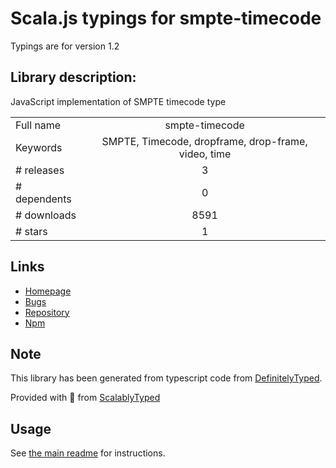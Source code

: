 
# Scala.js typings for smpte-timecode

Typings are for version 1.2

## Library description:
JavaScript implementation of SMPTE timecode type

|                    |                 |
| ------------------ | :-------------: |
| Full name          | smpte-timecode |
| Keywords           | SMPTE, Timecode, dropframe, drop-frame, video, time |
| # releases         | 3 |
| # dependents       | 0 |
| # downloads        | 8591 |
| # stars            | 1 |

## Links
- [Homepage](https://github.com/CrystalComputerCorp/smpte-timecode#readme)
- [Bugs](https://github.com/CrystalComputerCorp/smpte-timecode/issues)
- [Repository](https://github.com/CrystalComputerCorp/smpte-timecode)
- [Npm](https://www.npmjs.com/package/smpte-timecode)
    


## Note
This library has been generated from typescript code from [DefinitelyTyped](https://definitelytyped.org).

Provided with :purple_heart: from [ScalablyTyped](https://github.com/oyvindberg/ScalablyTyped)

## Usage
See [the main readme](../../readme.md) for instructions.


